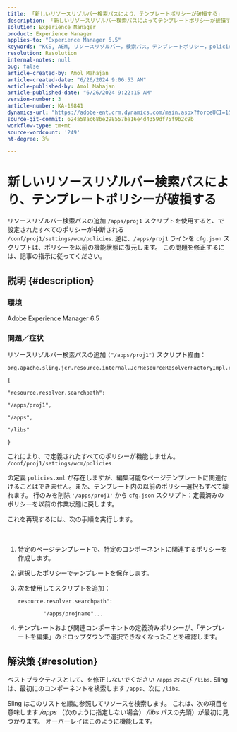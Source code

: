 ```yaml
---
title: 「新しいリソースリゾルバー検索パスにより、テンプレートポリシーが破損する」
description: 「新しいリソースリゾルバー検索パスによってテンプレートポリシーが破損するAdobe Experience Managerの問題を解決する方法を説明します。」
solution: Experience Manager
product: Experience Manager
applies-to: "Experience Manager 6.5"
keywords: "KCS, AEM, リソースリゾルバー，検索パス，テンプレートポリシー，policies.xml"
resolution: Resolution
internal-notes: null
bug: false
article-created-by: Amol Mahajan
article-created-date: "6/26/2024 9:06:53 AM"
article-published-by: Amol Mahajan
article-published-date: "6/26/2024 9:22:15 AM"
version-number: 3
article-number: KA-19841
dynamics-url: "https://adobe-ent.crm.dynamics.com/main.aspx?forceUCI=1&pagetype=entityrecord&etn=knowledgearticle&id=0a3cd367-9b33-ef11-8409-6045bd029b18"
source-git-commit: 624a58ac68be298557ba16e4d4359df75f9b2c9b
workflow-type: tm+mt
source-wordcount: '249'
ht-degree: 3%

---
```


# 新しいリソースリゾルバー検索パスにより、テンプレートポリシーが破損する


リソースリゾルバー検索パスの追加 `/apps/proj1` スクリプトを使用すると、で設定されたすべてのポリシーが中断される `/conf/proj1/settings/wcm/policies`. 逆に、`/apps/proj1` ラインを `cfg.json` スクリプトは、ポリシーを以前の機能状態に復元します。 この問題を修正するには、記事の指示に従ってください。

## 説明 {#description}


### <b>環境</b>

Adobe Experience Manager 6.5



### <b>問題／症状</b>

リソースリゾルバー検索パスの追加 `("/apps/proj1")` スクリプト経由：


```
org.apache.sling.jcr.resource.internal.JcrResourceResolverFactoryImpl.cfg.json

{

"resource.resolver.searchpath":

"/apps/proj1",

"/apps",

"/libs"

}
```


これにより、で定義されたすべてのポリシーが機能しません。 `/conf/proj1/settings/wcm/policies`

の定義 `policies.xml` が存在しますが、編集可能なページテンプレートに関連付けることはできません。また、テンプレート内の以前のポリシー選択もすべて壊れます。 行のみを削除 `'/apps/proj1'` から `cfg.json` スクリプト：定義済みのポリシーを以前の作業状態に戻します。

これを再現するには、次の手順を実行します。
<br> <br><br>
1. 特定のページテンプレートで、特定のコンポーネントに関連するポリシーを作成します。


2. 選択したポリシーでテンプレートを保存します。


3. 次を使用してスクリプトを追加：

   ```
   resource.resolver.searchpath":
   
           "/apps/projname"...
   ```


4. テンプレートおよび関連コンポーネントの定義済みポリシーが、「テンプレートを編集」のドロップダウンで選択できなくなったことを確認します。



## 解決策 {#resolution}


ベストプラクティスとして、を修正しないでください `/apps` および `/libs`. Sling は、最初にのコンポーネントを検索します `/apps`、次に `/libs`.

Sling はこのリストを順に参照してリソースを検索します。 これは、次の項目を意味します */apps* （次のように指定しない場合） */libs* パスの先頭）が最初に見つかります。 オーバーレイはこのように機能します。
